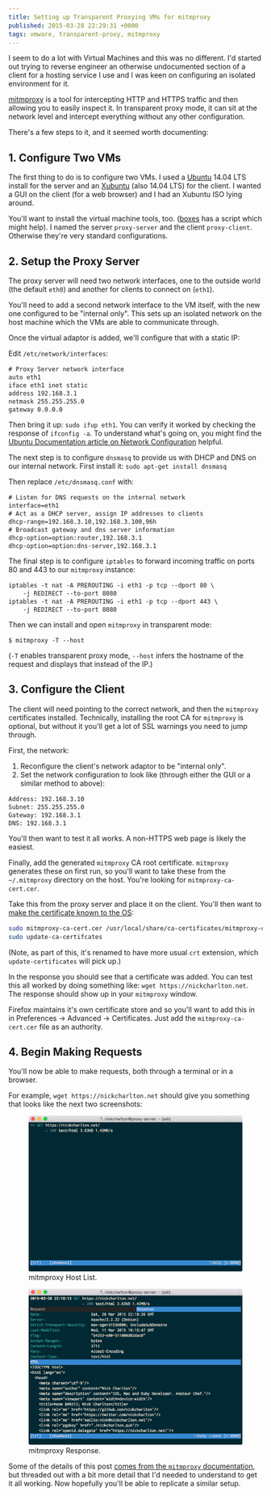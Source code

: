 ```yaml
---
title: Setting up Transparent Proxying VMs for mitmproxy
published: 2015-03-28 22:29:31 +0000
tags: vmware, transparent-proxy, mitmproxy
---
```


I seem to do a lot with Virtual Machines and this was no different. I'd started
out trying to reverse engineer an otherwise undocumented section of a client
for a hosting service I use and I was keen on configuring an isolated
environment for it.

[mitmproxy][] is a tool for intercepting HTTP and HTTPS traffic and then
allowing you to easily inspect it. In transparent proxy mode, it can sit at the
network level and intercept everything without any other configuration.

There's a few steps to it, and it seemed worth documenting:

## 1. Configure Two VMs

The first thing to do is to configure two VMs. I used a [Ubuntu][] 14.04 LTS
install for the server and an [Xubuntu][] (also 14.04 LTS) for the client. I
wanted a GUI on the client (for a web browser) and I had an Xubuntu ISO lying
around.

You'll want to install the virtual machine tools, too. ([boxes][] has a script
which might help). I named the server `proxy-server` and the client
`proxy-client`. Otherwise they're very standard configurations.

## 2. Setup the Proxy Server

The proxy server will need two network interfaces, one to the outside world
(the default `eth0`) and another for clients to connect on (`eth1`).

You'll need to add a second network interface to the VM itself, with the new
one configured to be "internal only". This sets up an isolated network on the
host machine which the VMs are able to communicate through.

Once the virtual adaptor is added, we'll configure that with a static IP:

Edit `/etc/network/interfaces`:

```
# Proxy Server network interface
auto eth1
iface eth1 inet static
address 192.168.3.1
netmask 255.255.255.0
gateway 0.0.0.0
```

Then bring it up: `sudo ifup eth1`. You can verify it worked by checking the
response of `ifconfig -a`. To understand what's going on, you might find the
[Ubuntu Documentation article on Network Configuration][doc_net_config]
helpful.

The next step is to configure `dnsmasq` to provide us with DHCP and DNS on our
internal network. First install it: `sudo apt-get install dnsmasq`

Then replace `/etc/dnsmasq.conf` with:

```
# Listen for DNS requests on the internal network
interface=eth1
# Act as a DHCP server, assign IP addresses to clients
dhcp-range=192.168.3.10,192.168.3.100,96h
# Broadcast gateway and dns server information
dhcp-option=option:router,192.168.3.1
dhcp-option=option:dns-server,192.168.3.1
```

The final step is to configure `iptables` to forward incoming traffic on ports
80 and 443 to our `mitmproxy` instance:

```
iptables -t nat -A PREROUTING -i eth1 -p tcp --dport 80 \
    -j REDIRECT --to-port 8080
iptables -t nat -A PREROUTING -i eth1 -p tcp --dport 443 \
    -j REDIRECT --to-port 8080
```

Then we can install and open `mitmproxy` in transparent mode:

```
$ mitmproxy -T --host
```

(`-T` enables transparent proxy mode, `--host` infers the hostname of the
request and displays that instead of the IP.)

## 3. Configure the Client

The client will need pointing to the correct network, and then the `mitmproxy`
certificates installed. Technically, installing the root CA for `mitmproxy` is
optional, but without it you'll get a lot of SSL warnings you need to jump
through.

First, the network:

1. Reconfigure the client's network adaptor to be "internal only".
2. Set the network configuration to look like (through either the GUI or a
   similar method to above):

```
Address: 192.168.3.10
Subnet: 255.255.255.0
Gateway: 192.168.3.1
DNS: 192.168.3.1
```

You'll then want to test it all works. A non-HTTPS web page is likely the
easiest.

Finally, add the generated `mitmproxy` CA root certificate. `mitmproxy`
generates these on first run, so you'll want to take these from the
`~/.mitmproxy` directory on the host. You're looking for
`mitmproxy-ca-cert.cer`.

Take this from the proxy server and place it on the client. You'll then want to
[make the certificate known to the OS][se_ubuntu_ca]:

```sh
sudo mitmproxy-ca-cert.cer /usr/local/share/ca-certificates/mitmproxy-ca-cert.crt
sudo update-ca-certifcates
```

(Note, as part of this, it's renamed to have more usual `crt` extension, which
`update-certificates` will pick up.)

In the response you should see that a certificate was added. You can test this
all worked by doing something like: `wget https://nickcharlton.net`. The
response should show up in your `mitmproxy` window.

Firefox maintains it's own certificate store and so you'll want to add this in
in Preferences → Advanced → Certificates. Just add the `mitmproxy-ca-cert.cer`
file as an authority.

## 4. Begin Making Requests

You'll now be able to make requests, both through a terminal or in a browser.

For example, `wget https://nickcharlton.net` should give you something that
looks like the next two screenshots:

<figure>
  <img src="/resources/images/mitmproxy-host-list.png" alt="mitmproxy Host
  List" max-width="500px">
  <figcaption>mitmproxy Host List.</figcaption>
</figure>

<figure>
  <img src="/resources/images/mitmproxy-response.png" alt="mitmproxy Response"
  max-width="500px">
  <figcaption>mitmproxy Response.</figcaption>
</figure>

Some of the details of this post [comes from the `mitmproxy`
documentation][docs], but threaded out with a bit more detail that I'd needed
to understand to get it all working. Now hopefully you'll be able to replicate
a similar setup.

[mitmproxy]: http://mitmproxy.org
[Ubuntu]: http://www.ubuntu.com
[Xubuntu]: http://xubuntu.org
[boxes]: https://github.com/nickcharlton/boxes
[doc_net_config]: https://help.ubuntu.com/lts/serverguide/network-configuration.html
[se_ubuntu_ca]: http://askubuntu.com/a/377570
[docs]: http://mitmproxy.org/doc/tutorials/transparent-dhcp.html
